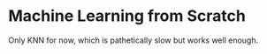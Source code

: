 # Machine Learning from Scratch

Only KNN for now, which is pathetically slow but works well enough.
